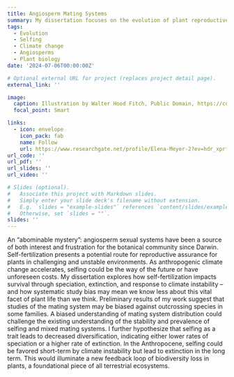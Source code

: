 ```yaml
---
title: Angiosperm Mating Systems 
summary: My dissertation focuses on the evolution of plant reproductive systems, espcially focusing on self-fertilizing and mixed-mating systems, and the implications of anthropogenic climate change on angiosperm diversity patterns. 
tags:
  - Evolution
  - Selfing
  - Climate change
  - Angiosperms
  - Plant biology
date: '2024-07-06T00:00:00Z'

# Optional external URL for project (replaces project detail page).
external_link: ''

image:
  caption: Illustration by Walter Hood Fitch, Public Domain, https://commons.wikimedia.org/w/index.php?curid=6411605
  focal_point: Smart

links:
  - icon: envelope
    icon_pack: fab
    name: Follow
    url: https://www.researchgate.net/profile/Elena-Meyer-2?ev=hdr_xprf&_tp=eyJjb250ZXh0Ijp7ImZpcnN0UGFnZSI6ImhvbWUiLCJwYWdlIjoiaG9tZSIsInBvc2l0aW9uIjoiZ2xvYmFsSGVhZGVyIn19
url_code: ''
url_pdf: ''
url_slides: ''
url_video: ''

# Slides (optional).
#   Associate this project with Markdown slides.
#   Simply enter your slide deck's filename without extension.
#   E.g. `slides = "example-slides"` references `content/slides/example-slides.md`.
#   Otherwise, set `slides = ""`.
slides: ''
---
```


An “abominable mystery”: angiosperm sexual systems have been a source of both interest and frustration for the botanical community since Darwin. Self-fertilization presents a potential route for reproductive assurance for plants in challenging and unstable environments. As anthropogenic climate change accelerates, selfing could be the way of the future or have unforeseen costs. My dissertation explores how self-fertilization impacts survival through speciation, extinction, and response to climate instability – and how systematic study bias may mean we know less about this vital facet of plant life than we think. Preliminary results of my work suggest that studies of the mating system may be biased against outcrossing species in some families. A biased understanding of mating system distribution could challenge the existing understanding of the stability and prevalence of selfing and mixed mating systems. I further hypothesize that selfing as a trait leads to decreased diversification, indicating either lower rates of speciation or a higher rate of extinction. In the Anthropocene, selfing could be favored short-term by climate instability but lead to extinction in the long term. This would illuminate a new feedback loop of biodiversity loss in plants, a foundational piece of all terrestrial ecosystems. 
